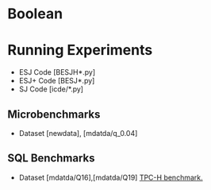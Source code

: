 # Boolean

# Running Experiments
* ESJ Code [BESJH*.py]
* ESJ+ Code [BESJ*.py]
* SJ Code [icde/*.py]
##  Microbenchmarks
* Dataset [newdata], [mdatda/q_0.04]
##  SQL Benchmarks
* Dataset [mdatda/Q16],[mdatda/Q19]
[TPC-H benchmark.](https://www.tpc.org/TPC_Documents_Current_Versions/pdf/TPC-H_v3.0.1.pdf)
